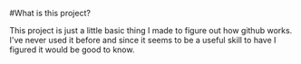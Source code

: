 #What is this project?

This project is just a little basic thing I made to figure out how github works. I've never used it before and since it seems to be a useful skill to have I figured it would be good to know.
